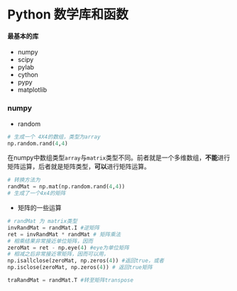 # Python 数学库和函数

#### 最基本的库
- numpy
- scipy
- pylab
- cython
- pypy
- matplotlib

### numpy
- random
```python
# 生成一个 4X4的数组，类型为array
np.random.rand(4,4) 
```
在numpy中数组类型```array```与```matrix```类型不同。前者就是一个多维数组，**不能**进行矩阵运算，后者就是矩阵类型，**可以**进行矩阵运算。
```python
# 转换方法为
randMat = np.mat(np.random.rand(4,4))
# 生成了一个4x4的矩阵
```
- 矩阵的一些运算
```python
# randMat 为 matrix类型
invRandMat = randMat.I #逆矩阵
ret = invRandMat * randMat # 矩阵乘法
# 相乘结果非常接近单位矩阵，因而
zeroMat = ret - np.eye(4) #eye为单位矩阵
# 相减之后非常接近零矩阵，因而可以用，
np.isallclose(zeroMat, np.zeros(4)) #返回true，或者
np.isclose(zeroMat, np.zeros(4)) # 返回true矩阵

traRandMat = randMat.T #转至矩阵transpose
